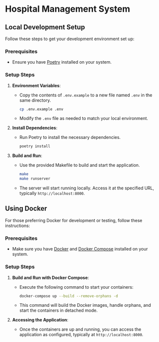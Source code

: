 # Hospital Management System
## Local Development Setup

Follow these steps to get your development environment set up:

### Prerequisites

- Ensure you have [Poetry](https://python-poetry.org/docs/#installation) installed on your system.

### Setup Steps

1. **Environment Variables**:
   - Copy the contents of `.env.example` to a new file named `.env` in the same directory.
     ```bash
     cp .env.example .env
     ```
   - Modify the `.env` file as needed to match your local environment.

2. **Install Dependencies**:
   - Run Poetry to install the necessary dependencies.
     ```bash
     poetry install
     ```

3. **Build and Run**:
   - Use the provided Makefile to build and start the application.
     ```bash
     make
     make runserver
     ```
   - The server will start running locally. Access it at the specified URL, typically `http://localhost:8000`.

## Using Docker

For those preferring Docker for development or testing, follow these instructions:

### Prerequisites

- Make sure you have [Docker](https://docs.docker.com/get-docker/) and [Docker Compose](https://docs.docker.com/compose/install/) installed on your system.

### Setup Steps

1. **Build and Run with Docker Compose**:
   - Execute the following command to start your containers:
     ```bash
     docker-compose up --build --remove-orphans -d
     ```
   - This command will build the Docker images, handle orphans, and start the containers in detached mode.

2. **Accessing the Application**:
   - Once the containers are up and running, you can access the application as configured, typically at `http://localhost:8000`.